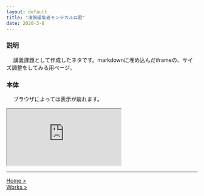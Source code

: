 ```yaml
---
layout: default
title: "凄腕編集者モンテカルロ君"
date: 2020-3-8
---
```


### 説明　
　
講義課題として作成したネタです。markdownに埋め込んだiframeの、サイズ調整をしてみる用ページ。

### 本体　
　
ブラウザによっては表示が崩れます。

<div class="htmlcontentcontainer">
    <div class="htmlcontent">
    <iframe src="https://nakashimas.github.io/docs/works/GreatAuthorMonteCarlo/index.html">loading</iframe>
    </div>
</div>

<hr>

[Home >](https://nakashimas.github.io/index.html)  
[Works >](https://nakashimas.github.io/docs/works/works.html)